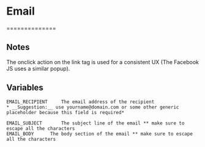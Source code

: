 # Email
==============

## Notes   
The onclick action on the link tag is used for a consistent UX (The Facebook JS uses a similar popup).   

## Variables   
	EMAIL_RECIPIENT		The email address of the recipient   
	* __Suggestion:__ use yourname@domain.com or some other generic placeholder because this field is required*   
	
	EMAIL_SUBJECT		The subject line of the email ** make sure to escape all the characters   
	EMAIL_BODY		The body section of the email ** make sure to escape all the characters   